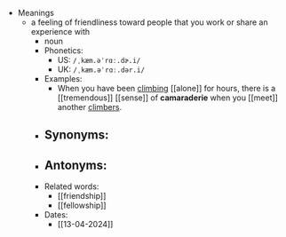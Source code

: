 - Meanings
	- a feeling of friendliness toward people that you work or share an experience with
		- noun
		- Phonetics:
			- US: `/ˌkæm.əˈrɑː.dɚ.i/`
			- UK: `/ˌkæm.əˈrɑː.dər.i/`
		- Examples:
			- When you have been [climbing](climb) [[alone]] for hours, there is a [[tremendous]] [[sense]] of **camaraderie** when you [[meet]] another [climbers](climber).
		- Synonyms:
			-
		- Antonyms:
			-
		- Related words:
			- [[friendship]]
			- [[fellowship]]
		- Dates:
			- [[13-04-2024]]